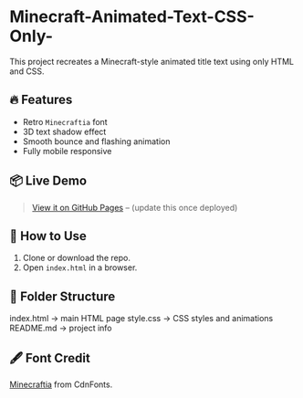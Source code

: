 # Minecraft-Animated-Text-CSS-Only-
This project recreates a Minecraft-style animated title text using only HTML and CSS.

## 🔥 Features
- Retro `Minecraftia` font
- 3D text shadow effect
- Smooth bounce and flashing animation
- Fully mobile responsive

## 📦 Live Demo
> [View it on GitHub Pages](#) – (update this once deployed)

## 🚀 How to Use
1. Clone or download the repo.
2. Open `index.html` in a browser.

## 📁 Folder Structure
index.html → main HTML page
style.css → CSS styles and animations
README.md → project info


## 🖋 Font Credit
[Minecraftia](https://www.cdnfonts.com/minecraftia.font) from CdnFonts.
